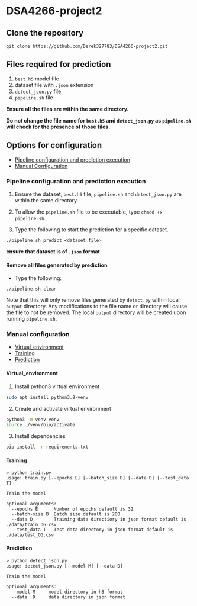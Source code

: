 # DSA4266-project2

## Clone the repository 
`git clone https://github.com/Derek327783/DSA4266-project2.git`
## Files required for prediction

1. `best.h5` model file
2. dataset file with `.json` extension
3. `detect_json.py` file
4. `pipeline.sh` file

**Ensure all the files are within the same directory.**

**Do not change the file name for `best.h5` and `detect_json.py` as `pipeline.sh` will check for the presence of those files.**

## Options for configuration

- [Pipeline configuration and prediction execution](#pipeline-configuration-and-prediction-execution)
- [Manual Configuration](#manual-configuration)

### Pipeline configuration and prediction execution

1. Ensure the dataset, `best.h5` file, `pipeline.sh` and `detect_json.py` are within the same directory.

2. To allow the `pipeline.sh` file to be executable, type `chmod +x pipeline.sh`.

3. Type the following to start the prediction for a specific dataset.
```
./pipeline.sh predict <dataset file>
```
**ensure that dataset is of `.json` format.**

#### Remove all files generated by prediction

- Type the following:
```
./pipeline.sh clean
```
Note that this will only remove files generated by `detect.py` within local `output` directory. Any modifications to the file name or directory will cause the file to not be removed. The local `output` directory will be created upon running `pipeline.sh`.

### Manual configuration

- [Virtual_environment](#virtual_environment)
- [Training](#training)
- [Prediction](#prediction)

#### Virtual_environment

1. Install python3 virtual environment
```bash
sudo apt install python3.8-venv
```

2. Create and activate virtual environment
```bash
python3 -m venv venv
source ./venv/bin/activate
```

3. Install dependencies
```bash
pip install -r requirements.txt
```


#### Training

```console
> python train.py 
usage: train.py [--epochs E] [--batch_size B] [--data D] [--test_data T]
                
Train the model

optional arguments:
  --epochs E      Number of epochs default is 32
  --batch-size B  Batch size default is 200
  --data D        Training data directiory in json format default is ./data/train_OG.csv
  --test_data T   Test data directory in json format default is ./data/test_OG.csv
```


#### Prediction
```console
> python detect_json.py 
usage: detect_json.py [--model M] [--data D]
                
Train the model

optional arguments:
  --model M     model directory in h5 format
  --data  D     data directory in json format
```
